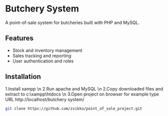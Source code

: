 # Butchery System  
A point-of-sale system for butcheries built with PHP and MySQL.  

## Features  
- Stock and inventory management  
- Sales tracking and reporting  
- User authentication and roles  

## Installation  
1.Install xampp \n
2.Run apache and MySQL \n
2.Copy downloaded files and extract to c:\xampp\htdocs \n
3.Open project on browser for example type URL http://localhost/butchery system/

   ```sh
   git clone https://github.com/zvikko/point_of_sale_project.git
